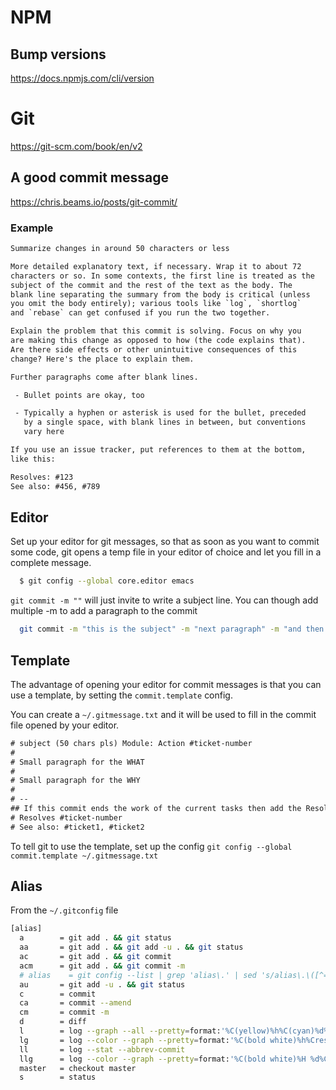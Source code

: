 # NPM

## Bump versions

https://docs.npmjs.com/cli/version 


# Git

https://git-scm.com/book/en/v2 

## A good commit message
https://chris.beams.io/posts/git-commit/ 

### Example

```txt
Summarize changes in around 50 characters or less

More detailed explanatory text, if necessary. Wrap it to about 72
characters or so. In some contexts, the first line is treated as the
subject of the commit and the rest of the text as the body. The
blank line separating the summary from the body is critical (unless
you omit the body entirely); various tools like `log`, `shortlog`
and `rebase` can get confused if you run the two together.

Explain the problem that this commit is solving. Focus on why you
are making this change as opposed to how (the code explains that).
Are there side effects or other unintuitive consequences of this
change? Here's the place to explain them.

Further paragraphs come after blank lines.

 - Bullet points are okay, too

 - Typically a hyphen or asterisk is used for the bullet, preceded
   by a single space, with blank lines in between, but conventions
   vary here

If you use an issue tracker, put references to them at the bottom,
like this:

Resolves: #123
See also: #456, #789
```

## Editor

Set up your editor for git messages, so that as soon as you want to commit some code, git opens a temp file in your editor of choice and let you fill in a complete message.
```sh
  $ git config --global core.editor emacs
```
`git commit -m ""` will just invite to write a subject line.
You can though add multiple -m to add a paragraph to the commit

```sh
  git commit -m "this is the subject" -m "next paragraph" -m "and then the next"
```

## Template

The advantage of opening your editor for commit messages is that you can use a template, by setting the `commit.template` config.

You can create a `~/.gitmessage.txt` and it will be used to fill in the commit file opened by your editor.

```txt
# subject (50 chars pls) Module: Action #ticket-number
#
# Small paragraph for the WHAT
# 
# Small paragraph for the WHY
#
# --
## If this commit ends the work of the current tasks then add the Resolves
# Resolves #ticket-number
# See also: #ticket1, #ticket2
```
To tell git to use the template, set up the config
`git config --global commit.template ~/.gitmessage.txt`

## Alias

From the `~/.gitconfig` file 
```sh
[alias]
  a        = git add . && git status
  aa       = git add . && git add -u . && git status
  ac       = git add . && git commit
  acm      = git add . && git commit -m
  # alias    = git config --list | grep 'alias\.' | sed 's/alias\.\([^=]*\)=\(.*\)/\1\t => \2/' | sort
  au       = git add -u . && git status
  c        = commit
  ca       = commit --amend
  cm       = commit -m
  d        = diff
  l        = log --graph --all --pretty=format:'%C(yellow)%h%C(cyan)%d%Creset %s %C(white)- %an, %ar%Creset'
  lg       = log --color --graph --pretty=format:'%C(bold white)%h%Creset -%C(bold green)%d%Creset %s %C(bold green)(%cr)%Creset %C(bold blue)<%an>%Creset' --abbrev-commit --date=relative
  ll       = log --stat --abbrev-commit
  llg      = log --color --graph --pretty=format:'%C(bold white)%H %d%Creset%n%s%n%+b%C(bold blue)%an <%ae>%Creset %C(bold green)%cr (%ci)' --abbrev-commit
  master   = checkout master
  s        = status
```